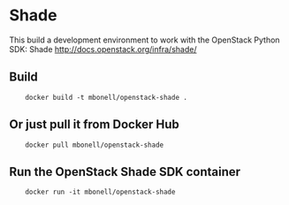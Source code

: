 Shade
==========

This build a development environment to work with the OpenStack Python SDK: Shade http://docs.openstack.org/infra/shade/

Build
-----
```
    docker build -t mbonell/openstack-shade .
```

Or just pull it from Docker Hub
------------------------------
```
    docker pull mbonell/openstack-shade
```

Run the OpenStack Shade SDK container
----------------------------
```
    docker run -it mbonell/openstack-shade
```
